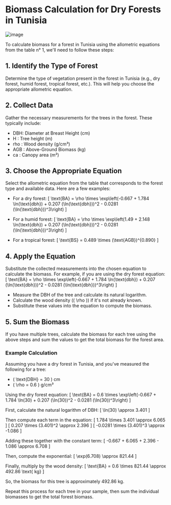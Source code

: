 # Biomass Calculation for Dry Forests in Tunisia

   ![image](https://github.com/user-attachments/assets/c10b0b64-3e54-4042-9767-98b56f09d08c)

To calculate biomass for a forest in Tunisia using the allometric equations from the table n° 1, we'll need to follow these steps:

## 1. Identify the Type of Forest
Determine the type of vegetation present in the forest in Tunisia (e.g., dry forest, humid forest, tropical forest, etc.). This will help you choose the appropriate allometric equation.

## 2. Collect Data
Gather the necessary measurements for the trees in the forest. These typically include:
- DBH: Diameter at Breast Height (cm)
-  H : Tree height (m)
- rho : Wood density (g/cm³)
-  AGB : Above-Ground Biomass (kg)
- ca : Canopy area (m²)

## 3. Choose the Appropriate Equation
Select the allometric equation from the table that corresponds to the forest type and available data. Here are a few examples:

- For a dry forest: 
  \[
  \text{BA} = \rho \times \exp\left(-0.667 + 1.784 \ln(\text{dbh}) + 0.207 (\ln(\text{dbh}))^2 - 0.0281 (\ln(\text{dbh}))^3\right)
  \]

- For a humid forest:
  \[
  \text{BA} = \rho \times \exp\left(1.49 + 2.148 \ln(\text{dbh}) + 0.207 (\ln(\text{dbh}))^2 - 0.0281 (\ln(\text{dbh}))^3\right)
  \]

- For a tropical forest:
  \[
  \text{BS} = 0.489 \times (\text{AGB})^{0.890}
  \]

## 4. Apply the Equation
Substitute the collected measurements into the chosen equation to calculate the biomass. For example, if you are using the dry forest equation:
\[
\text{BA} = \rho \times \exp\left(-0.667 + 1.784 \ln(\text{dbh}) + 0.207 (\ln(\text{dbh}))^2 - 0.0281 (\ln(\text{dbh}))^3\right)
\]

- Measure the DBH of the tree and calculate its natural logarithm.
- Calculate the wood density (\( \rho \)) if it's not already known.
- Substitute these values into the equation to compute the biomass.

## 5. Sum the Biomass
If you have multiple trees, calculate the biomass for each tree using the above steps and sum the values to get the total biomass for the forest area.

### Example Calculation

Assuming you have a dry forest in Tunisia, and you've measured the following for a tree:
- \( \text{DBH} = 30 \) cm
- \( \rho = 0.6 \) g/cm³

Using the dry forest equation:
\[
\text{BA} = 0.6 \times \exp\left(-0.667 + 1.784 \ln(30) + 0.207 (\ln(30))^2 - 0.0281 (\ln(30))^3\right)
\]

First, calculate the natural logarithm of DBH:
\[
\ln(30) \approx 3.401
\]

Then compute each term in the equation:
\[
1.784 \times 3.401 \approx 6.065
\]
\[
0.207 \times (3.401)^2 \approx 2.396
\]
\[
-0.0281 \times (3.401)^3 \approx -1.086
\]

Adding these together with the constant term:
\[
-0.667 + 6.065 + 2.396 - 1.086 \approx 6.708
\]

Then, compute the exponential:
\[
\exp(6.708) \approx 821.44
\]

Finally, multiply by the wood density:
\[
\text{BA} = 0.6 \times 821.44 \approx 492.86 \text{ kg}
\]

So, the biomass for this tree is approximately 492.86 kg.

Repeat this process for each tree in your sample, then sum the individual biomasses to get the total forest biomass.
